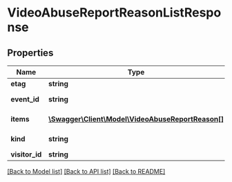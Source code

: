 # VideoAbuseReportReasonListResponse

## Properties
Name | Type | Description | Notes
------------ | ------------- | ------------- | -------------
**etag** | **string** | Etag of this resource. | [optional] 
**event_id** | **string** | Serialized EventId of the request which produced this response. | [optional] 
**items** | [**\Swagger\Client\Model\VideoAbuseReportReason[]**](VideoAbuseReportReason.md) | A list of valid abuse reasons that are used with video.ReportAbuse. | [optional] 
**kind** | **string** | Identifies what kind of resource this is. Value: the fixed string \&quot;youtube#videoAbuseReportReasonListResponse\&quot;. | [optional] [default to 'youtube#videoAbuseReportReasonListResponse']
**visitor_id** | **string** | The visitorId identifies the visitor. | [optional] 

[[Back to Model list]](../README.md#documentation-for-models) [[Back to API list]](../README.md#documentation-for-api-endpoints) [[Back to README]](../README.md)


